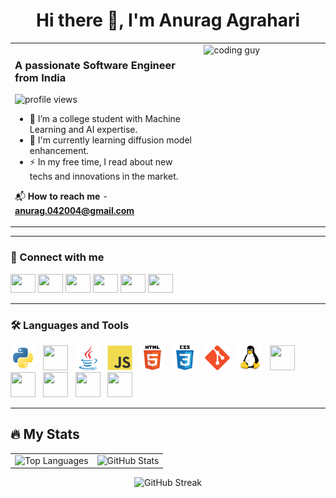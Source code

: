 <h1 align="center">Hi there 👋, I'm Anurag Agrahari</h1>

<table>
  <tr>
    <td valign="top" width="60%">
      <h3>A passionate Software Engineer from India</h3>
      <p align="left">
        <img src="https://komarev.com/ghpvc/?username=anuragagrahari04&label=Profile%20views&color=0e75b6&style=flat" alt="profile views"/>
      </p>
      <ul>
        <li>🎯 I’m a college student with Machine Learning and AI expertise.</li>
        <li>🧠 I'm currently learning diffusion model enhancement.</li>
        <li>⚡ In my free time, I read about new techs and innovations in the market.</li>
      </ul>
      <p>📬 <strong>How to reach me</strong> - <a href="mailto:anurag.042004@gmail.com"><strong>anurag.042004@gmail.com</strong></a></p>
    </td>
    <td valign="top" width="40%">
      <img src="https://camo.githubusercontent.com/4d9f5ecceb711eec6e2018f38a5677dc657c9738d4a65ba3b928c41c0a45b439/68747470733a2f2f6d69726f2e6d656469756d2e636f6d2f6d61782f313336302f302a37513379765349765f7430696f4a2d5a2e676966" alt="coding guy" width="100%" />
    </td>
  </tr>
</table>

---

### 🔗 Connect with me

<p align="left">
  <a href="https://linkedin.com/in/anurag agrahari" target="_blank"><img src="https://raw.githubusercontent.com/rahuldkjain/github-profile-readme-generator/master/src/images/icons/Social/linked-in-alt.svg" height="30" width="40" /></a>
  <a href="https://kaggle.com/anurag agrahari" target="_blank"><img src="https://raw.githubusercontent.com/rahuldkjain/github-profile-readme-generator/master/src/images/icons/Social/kaggle.svg" height="30" width="40" /></a>
  <a href="https://instagram.com/anurag_agrahari_04" target="_blank"><img src="https://raw.githubusercontent.com/rahuldkjain/github-profile-readme-generator/master/src/images/icons/Social/instagram.svg" height="30" width="40" /></a>
  <a href="https://www.codechef.com/users/ideal_apple_04" target="_blank"><img src="https://cdn.jsdelivr.net/npm/simple-icons@3.1.0/icons/codechef.svg" height="30" width="40" /></a>
  <a href="https://www.hackerrank.com/anurag_042004" target="_blank"><img src="https://raw.githubusercontent.com/rahuldkjain/github-profile-readme-generator/master/src/images/icons/Social/hackerrank.svg" height="30" width="40" /></a>
  <a href="https://codeforces.com/profile/anurag_agrahari_11" target="_blank"><img src="https://raw.githubusercontent.com/rahuldkjain/github-profile-readme-generator/master/src/images/icons/Social/codeforces.svg" height="30" width="40" /></a>
</p>

---

### 🛠️ Languages and Tools

<p align="left">
  <img src="https://raw.githubusercontent.com/devicons/devicon/master/icons/python/python-original.svg" width="40" height="40"/> &nbsp;
  <img src="https://cdn.worldvectorlogo.com/logos/arduino-1.svg" width="40" height="40"/> &nbsp;
  <img src="https://raw.githubusercontent.com/devicons/devicon/master/icons/java/java-original.svg" width="40" height="40"/> &nbsp;
  <img src="https://raw.githubusercontent.com/devicons/devicon/master/icons/javascript/javascript-original.svg" width="40" height="40"/> &nbsp;
  <img src="https://raw.githubusercontent.com/devicons/devicon/master/icons/html5/html5-original-wordmark.svg" width="40" height="40"/> &nbsp;
  <img src="https://raw.githubusercontent.com/devicons/devicon/master/icons/css3/css3-original-wordmark.svg" width="40" height="40"/> &nbsp;
  <img src="https://raw.githubusercontent.com/devicons/devicon/master/icons/git/git-original.svg" width="40" height="40"/> &nbsp;
  <img src="https://raw.githubusercontent.com/devicons/devicon/master/icons/linux/linux-original.svg" width="40" height="40"/> &nbsp;
  <img src="https://www.vectorlogo.zone/logos/pytorch/pytorch-icon.svg" width="40" height="40"/> &nbsp;
  <img src="https://www.vectorlogo.zone/logos/tensorflow/tensorflow-icon.svg" width="40" height="40"/> &nbsp;
  <img src="https://upload.wikimedia.org/wikipedia/commons/0/05/Scikit_learn_logo_small.svg" width="40" height="40"/> &nbsp;
  <img src="https://seaborn.pydata.org/_images/logo-mark-lightbg.svg" width="40" height="40"/> &nbsp;
  <img src="https://www.vectorlogo.zone/logos/opencv/opencv-icon.svg" width="40" height="40"/> &nbsp;
</p>

---

<h2>🔥 My Stats</h2>


<!-- Top Languages -->
<table>
  <tr>
    <td>
      <img src="https://github-readme-stats.vercel.app/api/top-langs/?username=anuragagrahari04&layout=compact&theme=tokyonight&langs_count=8" alt="Top Languages" />
    </td>
    <td>
      <img src="https://github-readme-stats.vercel.app/api?username=anuragagrahari04&show_icons=true&theme=tokyonight&hide_border=false" alt="GitHub Stats" />
    </td>
  </tr>
</table>

<p align="center">
  <img src="https://github-readme-streak-stats.herokuapp.com/?user=anuragagrahari04&theme=tokyonight&hide_border=false" alt="GitHub Streak" />
</p>


